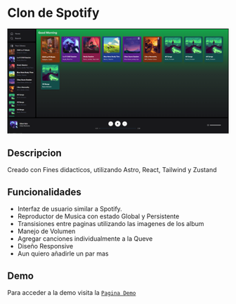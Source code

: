 # Clon de Spotify

<div align="center">
<a href="https://elaborate-sopapillas-9fc246.netlify.app/" target="_blank">
<img src="./public/image.webp">
</a>
</div>

## Descripcion
Creado con Fines didacticos, utilizando Astro, React, Tailwind y Zustand

## Funcionalidades
- Interfaz de usuario similar a Spotify.
- Reproductor de Musica con estado Global y Persistente
- Transisiones entre paginas utilizando las imagenes de los album
- Manejo de Volumen
- Agregar canciones individualmente a la Queve
- Diseño Responsive
- Aun quiero añadirle un par mas

## Demo
Para acceder a la demo visita la <a target="_blank" href="https://elaborate-sopapillas-9fc246.netlify.app/">`Pagina Demo`</a>
